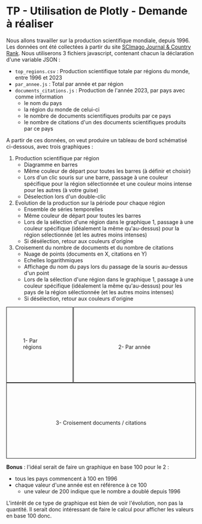 # TP - Utilisation de Plotly - Demande à réaliser

Nous allons travailler sur la production scientifique mondiale, depuis 1996. Les données ont été collectées à partir du site [SCImago Journal & Country Rank](http://www.scimagojr.com/help.php). Nous utiliserons 3 fichiers javascript, contenant chacun la déclaration d'une variable JSON :

- `top_regions.csv` : Production scientifique totale par régions du monde, entre 1996 et 2023
- `par_annee.js` : Total par année et par région
- `documents_citations.js` : Production de l'année 2023, par pays avec comme information
    - le nom du pays
    - la région du monde de celui-ci
    - le nombre de documents scientifiques produits par ce pays
    - le nombre de citations d'un des documents scientifiques produits par ce pays

A partir de ces données, on veut produire un tableau de bord schématisé ci-dessous, avec trois graphiques :

1. Production scientifique par région 
    - Diagramme en barres
    - Même couleur de départ pour toutes les barres (à définir et choisir)
    - Lors d'un clic souris sur une barre, passage à une couleur spécifique pour la région sélectionnée et une couleur moins intense pour les autres (à votre guise)
    - Déselection lors d'un double-clic
2. Evolution de la production sur la période pour chaque région
    - Ensemble de séries temporelles
    - Même couleur de départ pour toutes les barres
    - Lors de la sélection d'une région dans le graphique 1, passage à une couleur spécifique (idéalement la même qu'au-dessus) pour la région sélectionnée (et les autres moins intenses)
    - Si désélection, retour aux couleurs d'origine
3. Croisement du nombre de documents et du nombre de citations
    - Nuage de points (documents en X, citations en Y)
    - Echelles logarithmiques
    - Affichage du nom du pays lors du passage de la souris au-dessus d'un point
    - Lors de la sélection d'une région dans le graphique 1, passage à une couleur spécifique (idéalement la même qu'au-dessus) pour les pays de la région sélectionnée (et les autres moins intenses)
    - Si désélection, retour aux couleurs d'origine

<div>
    <div style="float: left; width: 35%; height: 200px; border: solid 1px black; position: relative;">
        <p style="position: absolute; top: 50%; left: 50%; transform: translate(-50%, -100%);">1- Par régions</p>
    </div>
    <div style="float: right; width: 64%; height: 200px; border: solid 1px black; position: relative;">
        <p style="position: absolute; top: 50%; left: 50%; transform: translate(-50%, -100%);">2- Par année</p>
    </div>
    <div style="clear:both"></div>
    <div style="width: 100%; height: 200px; border: solid 1px black; position: relative;">
        <p style="position: absolute; top: 50%; left: 50%; transform: translate(-50%, -100%);">3- Croisement documents / citations</p>
    </div>
</div>


**Bonus** : l'idéal serait de faire un graphique en base 100 pour le 2 :

- tous les pays commencent à 100 en 1996
- chaque valeur d'une année est en référence à ce 100
    - une valeur de 200 indique que le nombre a doublé depuis 1996
    
L'intérêt de ce type de graphique est bien de voir l'évolution, non pas la quantité. Il serait donc intéressant de faire le calcul pour afficher les valeurs en base 100 donc.